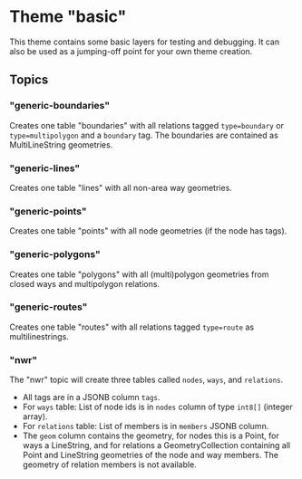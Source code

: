 
# Theme "basic"

This theme contains some basic layers for testing and debugging. It can
also be used as a jumping-off point for your own theme creation.

## Topics

### "generic-boundaries"

Creates one table "boundaries" with all relations tagged `type=boundary` or
`type=multipolygon` and a `boundary` tag. The boundaries are contained as
MultiLineString geometries.

### "generic-lines"

Creates one table "lines" with all non-area way geometries.

### "generic-points"

Creates one table "points" with all node geometries (if the node has tags).

### "generic-polygons"

Creates one table "polygons" with all (multi)polygon geometries from closed
ways and multipolygon relations.

### "generic-routes"

Creates one table "routes" with all relations tagged `type=route` as
multilinestrings.

### "nwr"

The "nwr" topic will create three tables called `nodes`, `ways`, and
`relations`.

* All tags are in a JSONB column `tags`.
* For `ways` table: List of node ids is in `nodes` column of type `int8[]`
  (integer array).
* For `relations` table: List of members is in `members` JSONB column.
* The `geom` column contains the geometry, for nodes this is a Point, for
  ways a LineString, and for relations a GeometryCollection containing all
  Point and LineString geometries of the node and way members. The geometry
  of relation members is not available.

